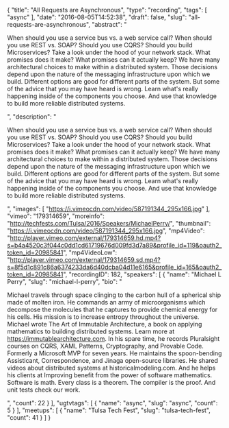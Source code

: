 {
  "title": "All Requests are Asynchronous",
  "type": "recording",
  "tags": [
    "async"
  ],
  "date": "2016-08-05T14:52:38",
  "draft": false,
  "slug": "all-requests-are-asynchronous",
  "abstract": "<p>When should you use a service bus vs. a web service call? When should you use REST vs. SOAP? Should you use CQRS? Should you build Microservices? Take a look under the hood of your network stack. What promises does it make? What promises can it actually keep? We have many architectural choices to make within a distributed system. Those decisions depend upon the nature of the messaging infrastructure upon which we build. Different options are good for different parts of the system. But some of the advice that you may have heard is wrong. Learn what's really happening inside of the components you choose. And use that knowledge to build more reliable distributed systems.</p>",
  "description": "<p>When should you use a service bus vs. a web service call? When should you use REST vs. SOAP? Should you use CQRS? Should you build Microservices? Take a look under the hood of your network stack. What promises does it make? What promises can it actually keep? We have many architectural choices to make within a distributed system. Those decisions depend upon the nature of the messaging infrastructure upon which we build. Different options are good for different parts of the system. But some of the advice that you may have heard is wrong. Learn what's really happening inside of the components you choose. And use that knowledge to build more reliable distributed systems.</p>",
  "images": [
    "https://i.vimeocdn.com/video/587191344_295x166.jpg"
  ],
  "vimeo": "179314659",
  "moreinfo": "http://techfests.com/Tulsa/2016/Speakers/MichaelPerry/",
  "thumbnail": "https://i.vimeocdn.com/video/587191344_295x166.jpg",
  "mp4Video": "http://player.vimeo.com/external/179314659.hd.mp4?s=b4a4520c3f044c0dd1cd61719676d009fd3d7a89&profile_id=119&oauth2_token_id=20985841",
  "mp4VideoLow": "http://player.vimeo.com/external/179314659.sd.mp4?s=8f5d1c891c86a6374233da6d40dcba04d11e6165&profile_id=165&oauth2_token_id=20985841",
  "recordingID": 182,
  "speakers": [
    {
      "name": "Michael L Perry",
      "slug": "michael-l-perry",
      "bio": "<p>Michael travels through space clinging to the carbon hull of a spherical ship made of molten iron. He commands an army of microorganisms which decompose the molecules that he captures to provide chemical energy for his cells. His mission is to increase entropy throughout the universe. Michael wrote The Art of Immutable Architecture, a book on applying mathematics to building distributed systems. Learn more at https://immutablearchitecture.com. In his spare time, he records Pluralsight courses on CQRS, XAML Patterns, Cryptography, and Provable Code. Formerly a Microsoft MVP for seven years. He maintains the spoon-bending Assisticant, Correspondence, and Jinaga open-source libraries. He shared videos about distributed systems at historicalmodeling.com. And he helps his clients at Improving benefit from the power of software mathematics. Software is math. Every class is a theorem. The compiler is the proof. And unit tests check our work.</p>",
      "count": 22
    }
  ],
  "ugtvtags": [
    {
      "name": "async",
      "slug": "async",
      "count": 5
    }
  ],
  "meetups": [
    {
      "name": "Tulsa Tech Fest",
      "slug": "tulsa-tech-fest",
      "count": 41
    }
  ]
}